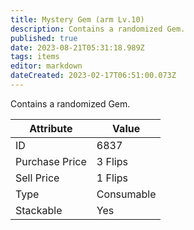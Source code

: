```yaml
---
title: Mystery Gem (arm Lv.10)
description: Contains a randomized Gem.
published: true
date: 2023-08-21T05:31:18.989Z
tags: items
editor: markdown
dateCreated: 2023-02-17T06:51:00.073Z
---
```


Contains a randomized Gem.

|Attribute|Value|
|-|-|
|ID|6837|
|Purchase Price|3 Flips|
|Sell Price|1 Flips|
|Type|Consumable|
|Stackable|Yes|

